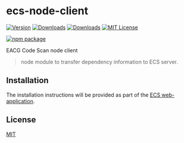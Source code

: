 # ecs-node-client

[![Version](https://img.shields.io/npm/v/ecs-node-client.svg)](http://npm.im/ecs-node-client)
[![Downloads](https://img.shields.io/npm/dm/ecs-node-client.svg)](http://npm-stat.com/charts.html?package=ecs-node-client)
[![Downloads](https://img.shields.io/npm/dt/ecs-node-client.svg)](http://npm-stat.com/charts.html?package=ecs-node-client)
[![MIT License](https://img.shields.io/npm/l/check-dependencies.svg?style=flat-square)](http://opensource.org/licenses/MIT)

[![npm package](https://nodei.co/npm/ecs-node-client.png?downloads=true&downloadRank=true&stars=true)](https://nodei.co/npm/ecs-node-client/)

EACG Code Scan node client

> node module to transfer dependency information to ECS server.

## Installation
The installation instructions will be provided as part of the [ECS web-application](https://ecs.eacg.de/install/).

## License
[MIT](https://github.com/eacg-gmbh/ecs-node-client/blob/master/LICENSE)
